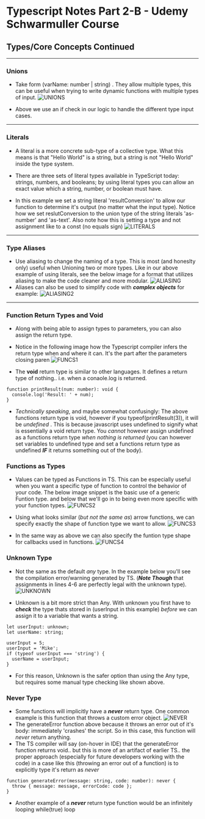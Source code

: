 # Typescript Notes Part 2-B - Udemy Schwarmuller Course

## Types/Core Concepts Continued

<hr/>

### Unions

- Take form (varName: number | string) . They allow multiple types, this can be useful when trying to write dynamic functions with multiple types of input.
  ![UNIONS](./ts_unions.png)

- Above we use an if check in our logic to handle the different type input cases.

<hr/>

### Literals

- A literal is a more concrete sub-type of a collective type. What this means is that "Hello World" is a string, but a string is not "Hello World" inside the type system.

- There are three sets of literal types available in TypeScript today: strings, numbers, and booleans; by using literal types you can allow an exact value which a string, number, or boolean must have.

- In this example we set a string literal 'resultConversion' to allow our function to determine it's output (no matter what the input type). Notice how we set reslutConversion to the union type of the string literals 'as-number' and 'as-text'. Also note how this is setting a type and not assignment like to a const (no equals sign)
  ![LITERALS](./literals_ts.png)

<hr/>

### Type Aliases

- Use aliasing to change the naming of a type. This is most (and honeslty only) useful when Unioning two or more types. Like in our above example of using literals, see the below image for a format that utilizes aliasing to make the code cleaner and more modular.
  ![ALIASING](./alias_ts.png)
- Aliases can also be used to simplify code with **_complex objects_** for example:
  ![ALIASING2](./alias2_ts.png)

<hr/>

### Function Return Types and Void

- Along with being able to assign types to parameters, you can also assign the return type.

- Notice in the following image how the Typescript compiler infers the return type when and where it can. It's the part after the parameters closing paren
  ![FUNCS1](./function1_ts.png)

- The **void** return type is similar to other languages. It defines a return type of nothing.. i.e. when a conaole.log is returned.

```
function printResult(num: number): void {
  console.log('Result: ' + num);
}
```

- _Technically speaking_, and maybe somewhat confusingly: The above functions return type is void, however if you typeof(printResult(3)), it will be _undefined_ . This is because javascript uses undefined to signify what is essentially a void return type. You _cannot_ however assign undefined as a functions return type _when nothing is returned_ (you can however set variables to undefined type and set a functions return type as undefined **_IF_** it returns something out of the body).

### Functions as Types

- Values can be typed as Functions in TS. This can be especially useful when you want a specific type of function to control the behavior of your code. The below image snippet is the basic use of a generic Funtion type. and below that we'll go in to being even more specific with your function types.
  ![FUNCS2](./func2_ts.png)

- Using what looks similar (_but not the same as_) arrow functions, we can specify exactly the shape of function type we want to allow.
  ![FUNCS3](./func3_ts.png)

- In the same way as above we can also specify the funtion type shape for callbacks used in functions.
  ![FUNCS4](./func4_ts.png)

### Unknown Type

- Not the same as the default _any_ type. In the example below you'll see the compilation error/warning generated by TS. (**_Note Though_** that assignments in lines 4-6 are perfectly legal with the unknown type).
  ![UNKNOWN](./unknown_ts.png)

- Unknown is a bit more strict than Any. With unknown you first have to **_check_** the type thats stored in (userInput in this example) _before_ we can assign it to a variable that wants a string.

```
let userInput: unknown;
let userName: string;

userInput = 5;
userInput = 'Mike';
if (typeof userInput === 'string') {
  userName = userInput;
}
```

- For this reason, Unknown is the safer option than using the Any type, but requires some manual type checking like shown above.

### Never Type

- Some functions will implicitly have a **_never_** return type. One common example is this function that throws a custom error object.
  ![NEVER](./never_ts.png)
- The generateError function above because it throws an error out of it's body: immediately 'crashes' the script. So in this case, this function will _never_ return anything.
- The TS compiler will say (on-hover in IDE) that the generateError function returns void.. but this is more of an artifact of earlier TS.. the proper approach (especially for future developers working with the code) in a case like this (throwing an error out of a function) is to explicitly type it's return as _never_

```
function generateError(message: string, code: number): never {
  throw { message: message, errorCode: code };
}
```

- Another example of a **_never_** return type function would be an infinitely looping while(true) loop

